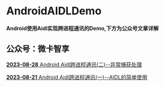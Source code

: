 # AndroidAIDLDemo
**Android使用Aidl实现跨进程通讯的Demo,下方为公众号文章详解**

## 公众号：微卡智享

[**2023-08-28**
Android Aidl跨进程通讯(二)--异常捕获处理](https://mp.weixin.qq.com/s/vGLJEO-Jjq3zrcgr1PPugw)

[**2023-08-21**
Android Aidl跨进程通讯(一)--AIDL的简单使用](https://mp.weixin.qq.com/s/dy53xQp9Ij2eTonmX4U5Sw)